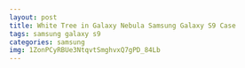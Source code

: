```yaml
---
layout: post
title: White Tree in Galaxy Nebula Samsung Galaxy S9 Case
tags: samsung galaxy s9
categories: samsung
img: 1ZonPCyRBUe3NtqvtSmghvxQ7gPD_84Lb
---
```

